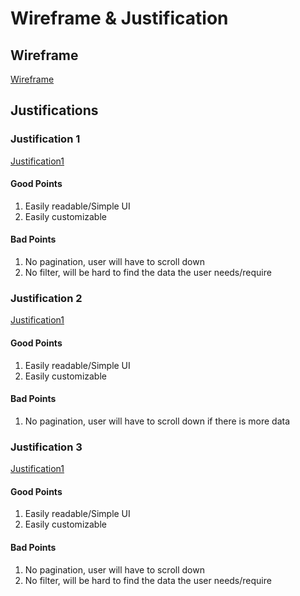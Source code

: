 # Wireframe & Justification

## Wireframe
[Wireframe](assets/WireFrame-BasicMobileResultViewer.png)

## Justifications

### Justification 1

[Justification1](assets/sampleResultViewer.png)

#### Good Points

1. Easily readable/Simple UI
2. Easily customizable

#### Bad Points

1. No pagination, user will have to scroll down
2. No filter, will be hard to find the data the user needs/require

### Justification 2

[Justification1](assets/sampleResultViewer2.png)

#### Good Points

1. Easily readable/Simple UI
2. Easily customizable

#### Bad Points

1. No pagination, user will have to scroll down if there is more data

### Justification 3

[Justification1](assets/sampleResultViewer3.png)

#### Good Points

1. Easily readable/Simple UI
2. Easily customizable

#### Bad Points

1. No pagination, user will have to scroll down
2. No filter, will be hard to find the data the user needs/require